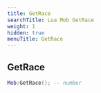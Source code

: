 ```yaml
---
title: GetRace
searchTitle: Lua Mob GetRace
weight: 1
hidden: true
menuTitle: GetRace
---
```

## GetRace
```lua
Mob:GetRace(); -- number
```